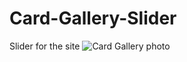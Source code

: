# Card-Gallery-Slider
Slider for the site 
![Card Gallery  photo](https://user-images.githubusercontent.com/110101692/197787048-43cecd17-d76a-47b9-b704-18697ed86bc0.png)
